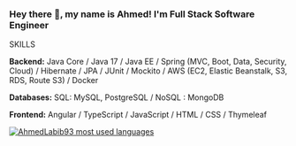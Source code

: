 <!--
**AhmedLabib93/AhmedLabib93** is a ✨ _special_ ✨ repository because its `README.md` (this file) appears on your GitHub profile.

Here are some ideas to get you started:

- 🔭 I’m currently working on ...
- 🌱 I’m currently learning ...
- 👯 I’m looking to collaborate on ...
- 🤔 I’m looking for help with ...
- 💬 Ask me about ...
- 📫 How to reach me: ...
- 😄 Pronouns: ...
- ⚡ Fun fact: ...
-->

### Hey there 👋, my name is Ahmed! I'm Full Stack Software Engineer

SKILLS

<b>Backend:</b> Java Core / Java 17 / Java EE / Spring (MVC, Boot, Data, Security, Cloud) / Hibernate / JPA / JUnit / Mockito  /  AWS (EC2, Elastic Beanstalk, S3, RDS, Route S3) / Docker

<b>Databases:</b> SQL: MySQL, PostgreSQL / NoSQL : MongoDB 

<b>Frontend:</b> Angular / TypeScript / JavaScript / HTML / CSS / Thymeleaf

<a href="https://github.com/AhmedLabib93">
  <img align="center" src="https://github-readme-stats.vercel.app/api/top-langs/?username=AhmedLabib93&theme=light&count_private=true&layout=compact&hide=kotlin" alt="AhmedLabib93 most used languages" />
</a>
